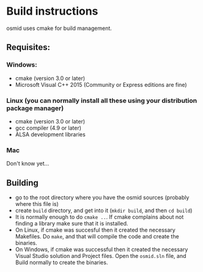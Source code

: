 # Build instructions
osmid uses cmake for build management.

## Requisites:
### Windows:
* cmake (version 3.0 or later)
* Microsoft Visual C++ 2015 (Community or Express editions are fine)

### Linux (you can normally install all these using your distribution package manager)
* cmake (version 3.0 or later)
* gcc compiler (4.9 or later)
* ALSA development libraries

### Mac
Don't know yet...


## Building
* go to the root directory where you have the osmid sources (probably where this file is)
* create `build` directory, and get into it (`mkdir build`, and then `cd build`)
* It is normally enough to do `cmake ..`. If cmake complains about not finding a library make sure that it is installed.
* On Linux, if cmake was succesful then it created the necessary Makefiles. Do `make`, and that will compile the code and create the binaries.
* On Windows, if cmake was successful then it created the necessary Visual Studio solution and Project files. Open the `osmid.sln` file, and Build normally to create the binaries.


